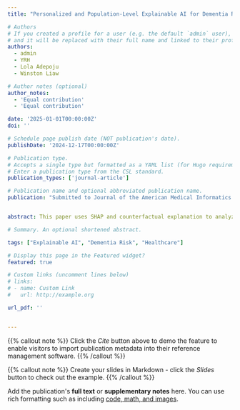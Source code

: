 ```yaml
---
title: "Personalized and Population-Level Explainable AI for Dementia Risk Analysis and Intervention Strategies in Aging Diabetic and Non-Diabetic Populations"

# Authors
# If you created a profile for a user (e.g. the default `admin` user), write the username (folder name) here
# and it will be replaced with their full name and linked to their profile.
authors:
  - admin
  - YRH
  - Lola Adepoju
  - Winston Liaw

# Author notes (optional)
author_notes:
  - 'Equal contribution'
  - 'Equal contribution'

date: '2025-01-01T00:00:00Z'
doi: ''

# Schedule page publish date (NOT publication's date).
publishDate: '2024-12-17T00:00:00Z'

# Publication type.
# Accepts a single type but formatted as a YAML list (for Hugo requirements).
# Enter a publication type from the CSL standard.
publication_types: ['journal-article']

# Publication name and optional abbreviated publication name.
publication: "Submitted to Journal of the American Medical Informatics Association (JAMIA)"


abstract: This paper uses SHAP and counterfactual explanation to analyze dementia risk in diabetic and non-diabetic populations..

# Summary. An optional shortened abstract.

tags: ["Explainable AI", "Dementia Risk", "Healthcare"]

# Display this page in the Featured widget?
featured: true

# Custom links (uncomment lines below)
# links:
# - name: Custom Link
#   url: http://example.org

url_pdf: ''


---
```


{{% callout note %}}
Click the _Cite_ button above to demo the feature to enable visitors to import publication metadata into their reference management software.
{{% /callout %}}

{{% callout note %}}
Create your slides in Markdown - click the _Slides_ button to check out the example.
{{% /callout %}}

Add the publication's **full text** or **supplementary notes** here. You can use rich formatting such as including [code, math, and images](https://docs.hugoblox.com/content/writing-markdown-latex/).
